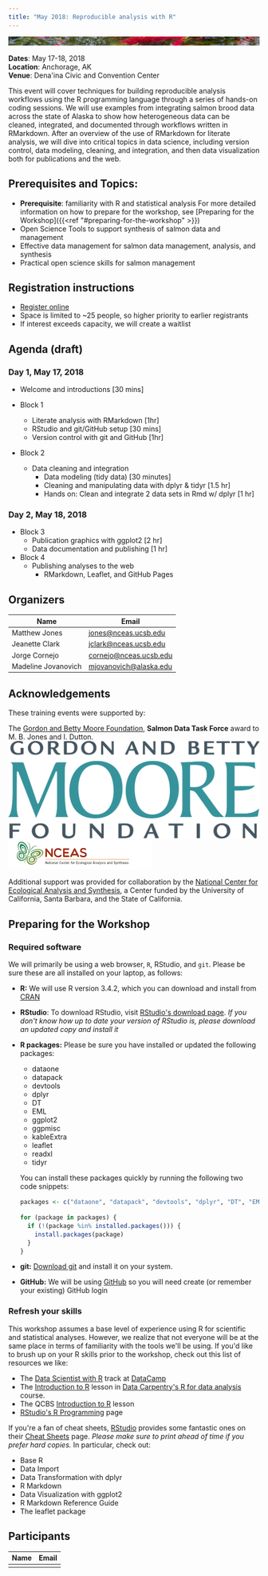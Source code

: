 ```yaml
---
title: "May 2018: Reproducible analysis with R"
---
```


[![sasap_banner](/images/banner_test.jpg)](https://alaskasalmonandpeople.org)

__Dates__: May 17-18, 2018<br>
__Location__: Anchorage, AK<br>
__Venue__: Dena'ina Civic and Convention Center

This event will cover techniques for building reproducible analysis workflows using
the R programming language through a series of hands-on coding sessions.  We will
use examples from integrating salmon brood data across the state of Alaska to show 
how heterogeneous data can be cleaned, integrated, and documented through workflows
written in RMarkdown.  After an overview of the use of RMarkdown for literate
analysis, we will dive into critical topics in data science, including version 
control, data modeling, cleaning, and integration, and then data visualization
both for publications and the web.

## Prerequisites and Topics:

- __Prerequisite__: familiarity with R and statistical analysis
    For more detailed information on how to prepare for the workshop, see [Preparing for the Workshop]({{<ref "#preparing-for-the-workshop" >}})
- Open Science Tools to support synthesis of salmon data and management
- Effective data management for salmon data management, analysis, and synthesis
- Practical open science skills for salmon management

## Registration instructions

- [Register online](https://goo.gl/TwT8RM)
- Space is limited to ~25 people, so higher priority to earlier registrants
- If interest exceeds capacity, we will create a waitlist

## Agenda (draft)

### Day 1, May 17, 2018

- Welcome and introductions [30 mins]
- Block 1
    - Literate analysis with RMarkdown [1hr]
    - RStudio and git/GitHub setup [30 mins]
    - Version control with git and GitHub [1hr]
        
- Block 2
    - Data cleaning and integration
        - Data modeling (tidy data) [30 minutes]
        - Cleaning and manipulating data with dplyr & tidyr [1.5 hr]
        - Hands on: Clean and integrate 2 data sets in Rmd w/ dplyr [1 hr]

### Day 2, May 18, 2018

- Block 3
    - Publication graphics with ggplot2 [2 hr]
    - Data documentation and publishing [1 hr]
- Block 4
    - Publishing analyses to the web
        - RMarkdown, Leaflet, and GitHub Pages

## Organizers

|Name         | Email              |
|-------------|--------------------|
| Matthew Jones| jones@nceas.ucsb.edu |
| Jeanette Clark| jclark@nceas.ucsb.edu |
| Jorge Cornejo| cornejo@nceas.ucsb.edu |
| Madeline Jovanovich| mjovanovich@alaska.edu |

## Acknowledgements

These training events were supported by:

The [Gordon and Betty Moore Foundation](https://www.moore.org), __Salmon Data Task Force__ award to M. B. Jones and I. Dutton.
<img src="/images/moore-logo-color.jpg" id="moorelogo"/>
<img src="/images/nceas.png" id="nceaslogo"/>

Additional support was provided for collaboration by the [National Center for Ecological Analysis and Synthesis](https://www.nceas.ucsb.edu), a Center funded by the University of California, Santa Barbara, and the State of California.

## Preparing for the Workshop

### Required software

We will primarily be using a web browser, `R`, RStudio, and `git`. Please be sure these are all installed on your laptop, as follows:

- **R:** We will use R version 3.4.2, which you can download and install from [CRAN](https://cran.rstudio.com)

- **RStudio**: To download RStudio, visit [RStudio's download page](https://www.rstudio.com/products/rstudio/download/).
  *If you don't know how up to date your version of RStudio is, please download an updated copy and install it*
    
- **R packages:** Please be sure you have installed or updated the following packages:

    - dataone
    - datapack
    - devtools
    - dplyr
    - DT
    - EML
    - ggplot2
    - ggpmisc
    - kableExtra
    - leaflet
    - readxl
    - tidyr
    
    You can install these packages quickly by running the following two code snippets:

    ```r
    packages <- c("dataone", "datapack", "devtools", "dplyr", "DT", "EML", "ggplot2", "ggpmisc", "kableExtra", "leaflet", "readxl", "tidyr")
    ```
    
    ```r
    for (package in packages) {
      if (!(package %in% installed.packages())) {
        install.packages(package)
      }
    }
    ```

- **git:** [Download git](https://git-scm.com/downloads) and install it on your system.
- **GitHub:** We will be using [GitHub](https://github.com) so you will need create (or remember your existing) GitHub login

### Refresh your skills

This workshop assumes a base level of experience using R for scientific and statistical analyses.
However, we realize that not everyone will be at the same place in terms of familiarity with the tools we'll be using.
If you'd like to brush up on your R skills prior to the workshop, check out this list of resources we like:

- The [Data Scientist with R](https://www.datacamp.com/tracks/data-scientist-with-r) track at [DataCamp](https://www.datacamp.com)
- The [Introduction to R](http://www.datacarpentry.org/R-ecology-lesson/01-intro-to-r.html) lesson in [Data Carpentry's R for data analysis](http://www.datacarpentry.org/R-ecology-lesson/) course.
- The QCBS [Introduction to R](https://qcbs.ca/wiki/r) lesson
- [RStudio's R Programming](https://www.rstudio.com/online-learning/) page

If you're a fan of cheat sheets, [RStudio](https://www.rstudio.com) provides some fantastic ones on their [Cheat Sheets](https://www.rstudio.com/resources/cheatsheets/) page.
*Please make sure to print ahead of time if you prefer hard copies.*
In particular, check out:

* Base R
* Data Import 
* Data Transformation with dplyr 
* R Markdown
* Data Visualization with ggplot2
* R Markdown Reference Guide 
* The leaflet package

## Participants

|Name         | Email              |
|-------------|--------------------|
| 	| |

